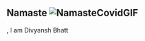 ## Namaste ![NamasteCovidGIF](https://github.com/DivyanshIndia/DivyanshIndia/assets/126266590/37b36eb7-8f9a-4b0e-b02c-8561c4bb545c)
 , I am Divyansh Bhatt
